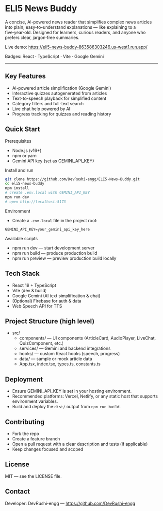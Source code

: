 # ELI5 News Buddy

A concise, AI-powered news reader that simplifies complex news articles into plain, easy-to-understand explanations — like explaining to a five‑year‑old. Designed for learners, curious readers, and anyone who prefers clear, jargon‑free summaries.

Live demo: https://eli5-news-buddy-863586303246.us-west1.run.app/

Badges: React · TypeScript · Vite · Google Gemini

---

## Key Features
- AI-powered article simplification (Google Gemini)
- Interactive quizzes autogenerated from articles
- Text-to-speech playback for simplified content
- Category filters and full-text search
- Live chat help powered by AI
- Progress tracking for quizzes and reading history

## Quick Start

Prerequisites
- Node.js (v16+)
- npm or yarn
- Gemini API key (set as GEMINI_API_KEY)

Install and run
```bash
git clone https://github.com/DevRushi-engg/ELI5-News-Buddy.git
cd eli5-news-buddy
npm install
# create .env.local with GEMINI_API_KEY
npm run dev
# open http://localhost:5173
```

Environment
- Create a `.env.local` file in the project root:
```env
GEMINI_API_KEY=your_gemini_api_key_here
```

Available scripts
- npm run dev — start development server
- npm run build — produce production build
- npm run preview — preview production build locally

## Tech Stack
- React 19 + TypeScript
- Vite (dev & build)
- Google Gemini (AI text simplification & chat)
- (Optional) Firebase for auth & data
- Web Speech API for TTS

## Project Structure (high level)
- src/
  - components/ — UI components (ArticleCard, AudioPlayer, LiveChat, QuizComponent, etc.)
  - services/ — Gemini and backend integrations
  - hooks/ — custom React hooks (speech, progress)
  - data/ — sample or mock article data
  - App.tsx, index.tsx, types.ts, constants.ts

## Deployment
- Ensure GEMINI_API_KEY is set in your hosting environment.
- Recommended platforms: Vercel, Netlify, or any static host that supports environment variables.
- Build and deploy the `dist/` output from `npm run build`.

## Contributing
- Fork the repo
- Create a feature branch
- Open a pull request with a clear description and tests (if applicable)
- Keep changes focused and scoped

## License
MIT — see the LICENSE file.

## Contact
Developer: DevRushi-engg — https://github.com/DevRushi-engg

<!-- End of README -->
